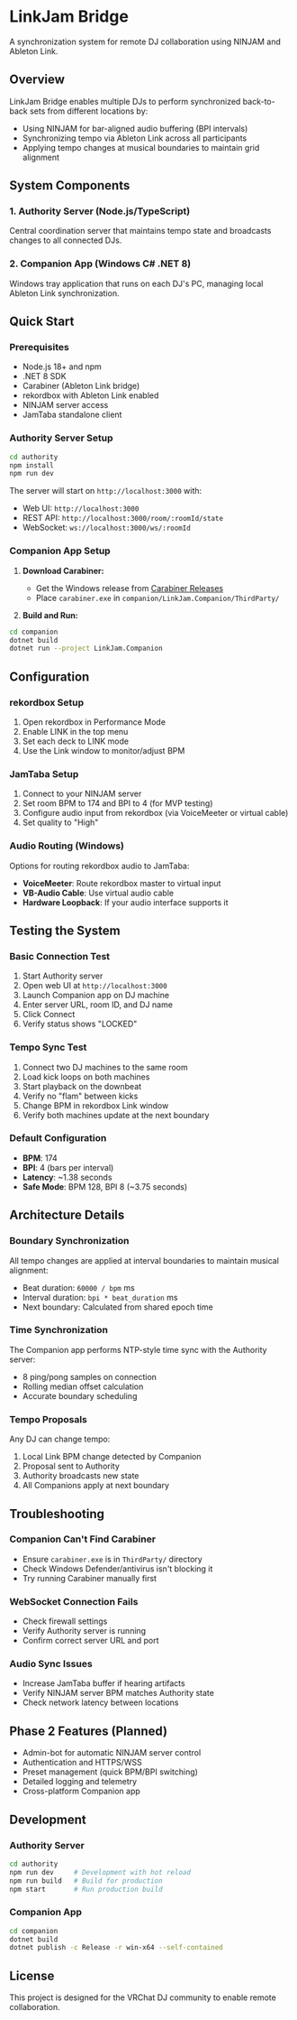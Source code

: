 # LinkJam Bridge

A synchronization system for remote DJ collaboration using NINJAM and Ableton Link.

## Overview

LinkJam Bridge enables multiple DJs to perform synchronized back-to-back sets from different locations by:
- Using NINJAM for bar-aligned audio buffering (BPI intervals)
- Synchronizing tempo via Ableton Link across all participants
- Applying tempo changes at musical boundaries to maintain grid alignment

## System Components

### 1. Authority Server (Node.js/TypeScript)
Central coordination server that maintains tempo state and broadcasts changes to all connected DJs.

### 2. Companion App (Windows C# .NET 8)
Windows tray application that runs on each DJ's PC, managing local Ableton Link synchronization.

## Quick Start

### Prerequisites
- Node.js 18+ and npm
- .NET 8 SDK
- Carabiner (Ableton Link bridge)
- rekordbox with Ableton Link enabled
- NINJAM server access
- JamTaba standalone client

### Authority Server Setup

```bash
cd authority
npm install
npm run dev
```

The server will start on `http://localhost:3000` with:
- Web UI: `http://localhost:3000`
- REST API: `http://localhost:3000/room/:roomId/state`
- WebSocket: `ws://localhost:3000/ws/:roomId`

### Companion App Setup

1. **Download Carabiner:**
   - Get the Windows release from [Carabiner Releases](https://github.com/Deep-Symmetry/carabiner/releases)
   - Place `carabiner.exe` in `companion/LinkJam.Companion/ThirdParty/`

2. **Build and Run:**
```bash
cd companion
dotnet build
dotnet run --project LinkJam.Companion
```

## Configuration

### rekordbox Setup
1. Open rekordbox in Performance Mode
2. Enable LINK in the top menu
3. Set each deck to LINK mode
4. Use the Link window to monitor/adjust BPM

### JamTaba Setup
1. Connect to your NINJAM server
2. Set room BPM to 174 and BPI to 4 (for MVP testing)
3. Configure audio input from rekordbox (via VoiceMeeter or virtual cable)
4. Set quality to "High"

### Audio Routing (Windows)
Options for routing rekordbox audio to JamTaba:
- **VoiceMeeter**: Route rekordbox master to virtual input
- **VB-Audio Cable**: Use virtual audio cable
- **Hardware Loopback**: If your audio interface supports it

## Testing the System

### Basic Connection Test
1. Start Authority server
2. Open web UI at `http://localhost:3000`
3. Launch Companion app on DJ machine
4. Enter server URL, room ID, and DJ name
5. Click Connect
6. Verify status shows "LOCKED"

### Tempo Sync Test
1. Connect two DJ machines to the same room
2. Load kick loops on both machines
3. Start playback on the downbeat
4. Verify no "flam" between kicks
5. Change BPM in rekordbox Link window
6. Verify both machines update at the next boundary

### Default Configuration
- **BPM**: 174
- **BPI**: 4 (bars per interval)
- **Latency**: ~1.38 seconds
- **Safe Mode**: BPM 128, BPI 8 (~3.75 seconds)

## Architecture Details

### Boundary Synchronization
All tempo changes are applied at interval boundaries to maintain musical alignment:
- Beat duration: `60000 / bpm` ms
- Interval duration: `bpi * beat_duration` ms
- Next boundary: Calculated from shared epoch time

### Time Synchronization
The Companion app performs NTP-style time sync with the Authority server:
- 8 ping/pong samples on connection
- Rolling median offset calculation
- Accurate boundary scheduling

### Tempo Proposals
Any DJ can change tempo:
1. Local Link BPM change detected by Companion
2. Proposal sent to Authority
3. Authority broadcasts new state
4. All Companions apply at next boundary

## Troubleshooting

### Companion Can't Find Carabiner
- Ensure `carabiner.exe` is in `ThirdParty/` directory
- Check Windows Defender/antivirus isn't blocking it
- Try running Carabiner manually first

### WebSocket Connection Fails
- Check firewall settings
- Verify Authority server is running
- Confirm correct server URL and port

### Audio Sync Issues
- Increase JamTaba buffer if hearing artifacts
- Verify NINJAM server BPM matches Authority state
- Check network latency between locations

## Phase 2 Features (Planned)

- Admin-bot for automatic NINJAM server control
- Authentication and HTTPS/WSS
- Preset management (quick BPM/BPI switching)
- Detailed logging and telemetry
- Cross-platform Companion app

## Development

### Authority Server
```bash
cd authority
npm run dev     # Development with hot reload
npm run build   # Build for production
npm start       # Run production build
```

### Companion App
```bash
cd companion
dotnet build
dotnet publish -c Release -r win-x64 --self-contained
```

## License

This project is designed for the VRChat DJ community to enable remote collaboration.